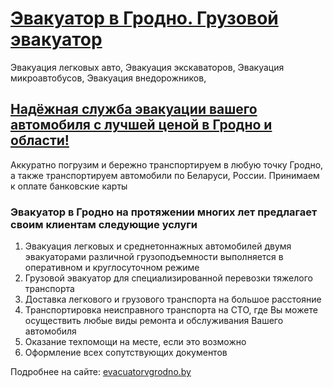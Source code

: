 <h1><a href="https://evacuatorvgrodno.by/">Эвакуатор в Гродно. Грузовой эвакуатор</a></h1>

<p>Эвакуация легковых авто, Эвакуация экскаваторов, Эвакуация микроавтобусов, Эвакуация внедорожников, </p>

<h2><a href="https://evacuatorvgrodno.by/">Надёжная служба эвакуации вашего автомобиля с лучшей ценой в Гродно и области! </a></h2>

<p>Аккуратно погрузим и бережно транспортируем в любую точку Гродно, а также транспортируем автомобили по Беларуси, России. Принимаем к оплате банковские карты</p>

<h3>Эвакуатор в Гродно на протяжении многих лет предлагает своим клиентам следующие услуги</h3>
<p>
<ol>
<li>Эвакуация легковых и среднетоннажных автомобилей двумя эвакуаторами различной грузоподъемности выполняется в оперативном и круглосуточном режиме</li>
<li>Грузовой эвакуатор для специализированной перевозки тяжелого транспорта</li>
<li>Доставка легкового и грузового транспорта на большое расстояние</li>
<li>Транспортировка неисправного транспорта на СТО, где Вы можете осуществить любые виды ремонта и обслуживания Вашего автомобиля</li>
<li>Оказание техпомощи на месте, если это возможно</li>
<li>Оформление всех сопутствующих документов</li>
</ol>
</p>


Подробнее на сайте: <a href="https://evacuatorvgrodno.by">evacuatorvgrodno.by</a>
